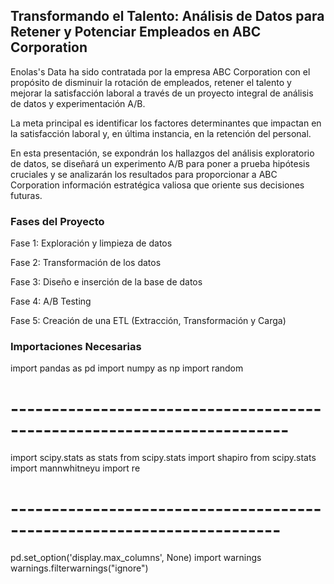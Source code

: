 ## Transformando el Talento: Análisis de Datos para Retener y Potenciar Empleados en ABC Corporation

Enolas's Data ha sido contratada por la empresa ABC Corporation con el propósito de disminuir la rotación de empleados, retener el talento y mejorar la satisfacción laboral a través de un proyecto integral de análisis de datos y experimentación A/B. 

La meta principal es identificar los factores determinantes que impactan en la satisfacción laboral y, en última instancia, en la retención del personal.

 En esta presentación, se expondrán los hallazgos del análisis exploratorio de datos, se diseñará un experimento A/B para poner a prueba hipótesis cruciales y se analizarán los resultados para proporcionar a ABC Corporation información estratégica valiosa que oriente sus decisiones futuras.

 ### Fases del Proyecto 

 Fase 1: Exploración y limpieza de datos

Fase 2: Transformación de los datos

Fase 3: Diseño e inserción de la base de datos

Fase 4: A/B Testing

Fase 5: Creación de una ETL (Extracción, Transformación y Carga)

### Importaciones Necesarias

import pandas as pd
import numpy as np
import random

# ------------------------------------------------------------------------
import scipy.stats as stats
from scipy.stats import shapiro
from scipy.stats import mannwhitneyu
import re

# -----------------------------------------------------------------------
pd.set_option('display.max_columns', None) 
import warnings
warnings.filterwarnings("ignore")

